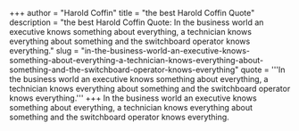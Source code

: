 +++
author = "Harold Coffin"
title = "the best Harold Coffin Quote"
description = "the best Harold Coffin Quote: In the business world an executive knows something about everything, a technician knows everything about something and the switchboard operator knows everything."
slug = "in-the-business-world-an-executive-knows-something-about-everything-a-technician-knows-everything-about-something-and-the-switchboard-operator-knows-everything"
quote = '''In the business world an executive knows something about everything, a technician knows everything about something and the switchboard operator knows everything.'''
+++
In the business world an executive knows something about everything, a technician knows everything about something and the switchboard operator knows everything.
